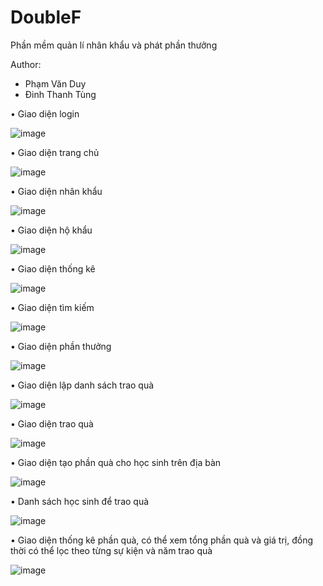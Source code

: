 # DoubleF
Phần mềm quản lí nhân khẩu và phát phần thưởng

Author:
- Phạm Văn Duy
- Đinh Thanh Tùng

• Giao diện login

  ![image](https://github.com/user-attachments/assets/78d58729-783f-41d2-ad1c-d3d5a6279931)

• Giao diện trang chủ

![image](https://github.com/user-attachments/assets/62d9fbdd-439d-4169-a3fa-54b1805c3f39)

• Giao diện nhân khẩu

![image](https://github.com/user-attachments/assets/c75c0e39-8ed1-48e8-9123-8550c6cfcd23)

• Giao diện hộ khẩu

![image](https://github.com/user-attachments/assets/9b7e9f59-ee4d-4a28-be5d-d84bcb304933)

• Giao diện thống kê

![image](https://github.com/user-attachments/assets/a33a012a-c30c-497f-95d3-ca7059d176a5)

• Giao diện tìm kiếm

![image](https://github.com/user-attachments/assets/ce8f0126-6de9-4b36-89e0-337ee614c338)

• Giao diện phần thưởng 

![image](https://github.com/user-attachments/assets/d1f476cb-dfc5-4d74-a111-14e78e473dff)

• Giao diện lập danh sách trao quà 

![image](https://github.com/user-attachments/assets/ee64490b-18c1-45a9-9007-9890f802640c)

• Giao diện trao quà 

![image](https://github.com/user-attachments/assets/e3a7c702-5375-4059-8c01-4e14f1bb0a35)

• Giao diện tạo phần quà cho học sinh trên địa bàn

![image](https://github.com/user-attachments/assets/23eb5083-1b58-45e1-a94a-3780dfaf4319)

• Danh sách học sinh để trao quà

![image](https://github.com/user-attachments/assets/22fcbc5c-ae6f-4e06-8e6a-c1791cfa5e1d)

• Giao diện thống kê phần quà, có thể xem tổng phần quà và giá trị, đồng thời có thể lọc theo từng sự kiện và năm trao quà

![image](https://github.com/user-attachments/assets/c9f05a9a-ecbf-46df-af97-78a12b63ff97)


